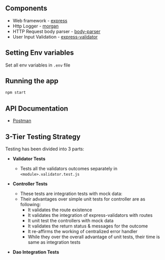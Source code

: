 ## Components

-   Web framework - [express](http://expressjs.com/)
-   Http Logger - [morgan](https://www.npmjs.com/package/morgan)
-   HTTP Request body parser - [body-parser](https://www.npmjs.com/package/body-parser)
-   User Input Validation - [express-validator](https://express-validator.github.io/docs/)

## Setting Env variables

Set all env variables in `.env` file

## Running the app

```bash
npm start
```

## API Documentation

-   [Postman](https://documenter.getpostman.com/view/?version=latest)

## 3-Tier Testing Strategy

Testing has been divided into 3 parts:

-   **Validator Tests**

    -   Tests all the validators outcomes separately in `<module>.validator.test.js`

-   **Controller Tests**

    -   These tests are integration tests with mock data:
    -   Their advantages over simple unit tests for controller are as following:
        -   It validates the route existence
        -   It validates the integration of express-validators with routes
        -   It unit test the controllers with mock data
        -   It validates the return status & messages for the outcome
        -   It re-affirms the working of centralized error handler
        -   While they over the overall advantage of unit tests, their time is same as integration tests

-   **Dao Integration Tests**
